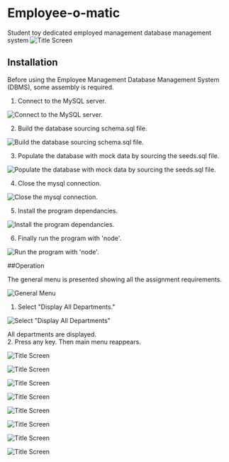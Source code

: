 # Employee-o-matic
Student toy dedicated employed management database management system
![Title Screen](./resources/images/fig_1.png)


## Installation

Before using the Employee Management Database Management System (DBMS), some assembly is required.  
1. Connect to the MySQL server.

![Connect to the MySQL server.](./resources/images/fig_21.png)

2. Build the database sourcing schema.sql file.

![Build the database sourcing schema.sql file.](./resources/images/fig_22.png)

3. Populate the database with mock data by sourcing the seeds.sql file.

![Populate the database with mock data by sourcing the seeds.sql file.](./resources/images/fig_23.png)

4. Close the mysql connection.

![Close the mysql connection.](./resources/images/fig_24.png)

5. Install the program dependancies.

![Install the program dependancies.](./resources/images/fig_25.png)

6. Finally run the program with 'node'. 

![Run the program with 'node'.](./resources/images/fig_26.png)

##Operation

The general menu is presented showing all the assignment requirements.

![General Menu](./resources/images/fig_3.png)

1. Select "Display All Departments."

![Select "Display All Departments"](./resources/images/fig_2.png)

All departments are displayed.  
2. Press any key. Then main menu reappears.

![Title Screen](./resources/images/fig_3.png)


![Title Screen](./resources/images/fig_4.png)

![Title Screen](./resources/images/fig_5.png)

![Title Screen](./resources/images/fig_6.png)

![Title Screen](./resources/images/fig_7.png)

![Title Screen](./resources/images/fig_8.png)

![Title Screen](./resources/images/fig_9.png)

![Title Screen](./resources/images/fig_10.png)
